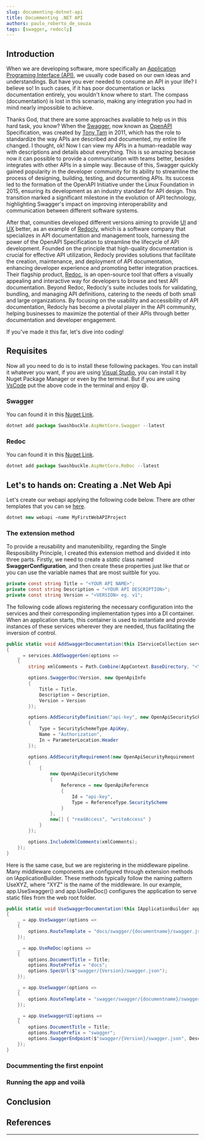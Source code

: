 ```yaml
---
slug: documenting-dotnet-api
title: Docummenting .NET API
authors: paulo_roberto_de_souza
tags: [swagger, redocly]
---
```


## Introduction

When we are developing software, more specifically an [Application Programing Interface (API)](https://aws.amazon.com/what-is/api/), we usually code based on our own ideas and understandings. But have you ever needed to consume an API in your life? I believe so! In such cases, if it has poor documentation or lacks documentation entirely, you wouldn't know where to start. The compass (documentation) is lost in this scenario, making any integration you had in mind nearly impossible to achieve.

Thanks God, that there are some approaches available to help us in this hard task, you know? When the [Swagger](https://swagger.io/), now known as [OpenAPI](https://www.openapis.org/) Specification, was created by [Tony Tam](https://www.linkedin.com/in/tonytam/) in 2011, which has the role to standardize the way APIs are described and documented, my entire life changed. I thought, ok! Now I can view my APIs in a human-readable way with descriptions and details about everything. This is so amazing because now it can possible to provide a communication with teams better, besides integrates with other APIs in a simple way. Because of this, Swagger quickly gained popularity in the developer community for its ability to streamline the process of designing, building, testing, and documenting APIs. Its success led to the formation of the OpenAPI Initiative under the Linux Foundation in 2015, ensuring its development as an industry standard for API design. This transition marked a significant milestone in the evolution of API technology, highlighting Swagger's impact on improving interoperability and communication between different software systems.

After that, comunities developed different versions aiming to provide [UI](https://www.figma.com/resource-library/difference-between-ui-and-ux/) and [UX](https://www.figma.com/resource-library/difference-between-ui-and-ux/) better, as an example of [Redocly](https://redocly.com/), which is a software company that specializes in API documentation and management tools, harnessing the power of the OpenAPI Specification to streamline the lifecycle of API development. Founded on the principle that high-quality documentation is crucial for effective API utilization, Redocly provides solutions that facilitate the creation, maintenance, and deployment of API documentation, enhancing developer experience and promoting better integration practices. Their flagship product, [Redoc](https://github.com/Redocly/redoc), is an open-source tool that offers a visually appealing and interactive way for developers to browse and test API documentation. Beyond Redoc, Redocly's suite includes tools for validating, bundling, and managing API definitions, catering to the needs of both small and large organizations. By focusing on the usability and accessibility of API documentation, Redocly has become a pivotal player in the API community, helping businesses to maximize the potential of their APIs through better documentation and developer engagement.

If you've made it this far, let's dive into coding!

## Requisites
Now all you need to do is to install these following packages.
You can install it whatever you want, if you are using [Visual Studio](https://visualstudio.microsoft.com/pt-br/), you can install it by Nuget Package Manager or even by the terminal. But if you are using [VsCode](https://code.visualstudio.com/) put the above code in the terminal and enjoy 😄.

### Swagger
You can found it in this [Nuget Link](https://www.nuget.org/packages/swashbuckle.aspnetcore.swagger/).

```javascript
dotnet add package Swashbuckle.AspNetCore.Swagger --latest
```

### Redoc
 You can found it in this [Nuget Link](https://www.nuget.org/packages/Swashbuckle.AspNetCore.ReDoc).

```javascript
dotnet add package Swashbuckle.AspNetCore.ReDoc --latest
```


## Let's to hands on: Creating a .Net Web Api
Let's create our webapi applying the following code below. There are other templates that you can se [here](https://learn.microsoft.com/pt-br/dotnet/core/tools/dotnet-new).

```javascript
dotnet new webapi –name MyFirstWebAPIProject
```

### The extension method

To provide a reusability and manutenibility, regarding the Single Resposibility Principle, I created this extension method and divided it into three parts. Firstly, we need to create a *static* class named **SwaggerConfiguration**, and then create these properties just like that or you can use the variable names that are most suitble for you.

```csharp showLineNumbers
private const string Title = "<YOUR API NAME>";
private const string Description = "<YOUR API DESCRIPTION>";
private const string Version = "<VERSION> eg. v1";
```

The following code allows registering the necessary configuration into the services and their corresponding implementation types into a DI container. When an application starts, this container is used to instantiate and provide instances of these services wherever they are needed, thus facilitating the inversion of control.

```csharp showLineNumbers
public static void AddSwaggerDocumentation(this IServiceCollection services)
{
	_ = services.AddSwaggerGen(options =>
	{
		string xmlComments = Path.Combine(AppContext.BaseDirectory, "<YOUR.NAMESPACE.API>.xml");

		options.SwaggerDoc(Version, new OpenApiInfo
		{
			Title = Title,
			Description = Description,
			Version = Version
		});

		options.AddSecurityDefinition("api-key", new OpenApiSecurityScheme
		{
			Type = SecuritySchemeType.ApiKey,
			Name = "Authorization",
			In = ParameterLocation.Header
		});

		options.AddSecurityRequirement(new OpenApiSecurityRequirement
		{
			{
				new OpenApiSecurityScheme
				{
					Reference = new OpenApiReference
					{
						Id = "api-key",
						Type = ReferenceType.SecurityScheme
					}
				},
				new[] { "readAccess", "writeAccess" }
			}
		});

		options.IncludeXmlComments(xmlComments);
	});
}
```

Here is the same case, but we are registering in the middleware pipeline. Many middleware components are configured through extension methods on IApplicationBuilder. These methods typically follow the naming pattern UseXYZ, where "XYZ" is the name of the middleware. In our example, app.UseSwagger() and app.UseReDoc() configures the application to serve static files from the web root folder.

```csharp showLineNumbers
public static void UseSwaggerDocumentation(this IApplicationBuilder app)
{
	_ = app.UseSwagger(options =>
	{
		options.RouteTemplate = "docs/swagger/{documentname}/swagger.json";
	});

	_ = app.UseReDoc(options =>
	{
		options.DocumentTitle = Title;
		options.RoutePrefix = "docs";
		options.SpecUrl($"swagger/{Version}/swagger.json");
	});

	_ = app.UseSwagger(options =>
	{
		options.RouteTemplate = "swagger/swagger/{documentname}/swagger.json";
	});

	_ = app.UseSwaggerUI(options =>
	{
		options.DocumentTitle = Title;
		options.RoutePrefix = "swagger";
		options.SwaggerEndpoint($"swagger/{Version}/swagger.json", Description);
	});
}

```

### Docummenting the first enpoint

### Running the app and voilà

## Conclusion


## References



---
